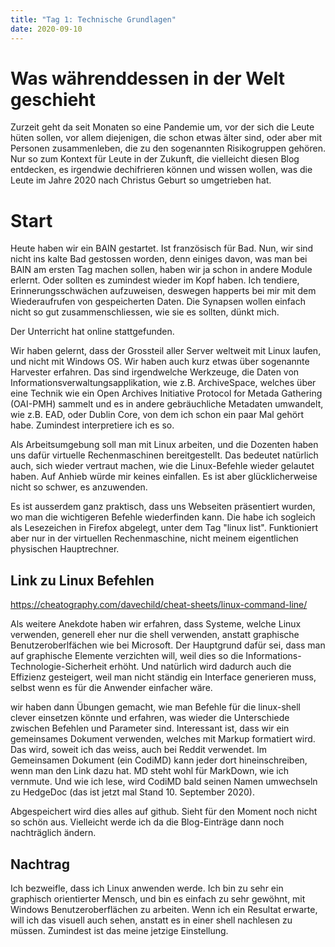 ```yaml
---
title: "Tag 1: Technische Grundlagen"
date: 2020-09-10
---
```


# Was währenddessen in der Welt geschieht
Zurzeit geht da seit Monaten so eine Pandemie um, vor der sich die Leute hüten sollen, vor allem diejenigen, die schon etwas älter sind, oder aber mit Personen zusammenleben, die zu den sogenannten Risikogruppen gehören. Nur so zum Kontext für Leute in der Zukunft, die vielleicht diesen Blog entdecken, es irgendwie dechifrieren können und wissen wollen, was die Leute im Jahre 2020 nach Christus Geburt so umgetrieben hat. 

# Start
Heute haben wir ein BAIN gestartet. Ist französisch für Bad. Nun, wir sind nicht ins kalte Bad gestossen worden, denn einiges davon, was man bei BAIN am ersten Tag machen sollen, haben wir ja schon in andere Module erlernt. Oder sollten es zumindest wieder im Kopf haben. Ich tendiere, Erinnerungsschwächen aufzuweisen, deswegen happerts bei mir mit dem Wiederaufrufen von gespeicherten Daten. Die Synapsen wollen einfach nicht so gut zusammenschliessen, wie sie es sollten, dünkt mich.

Der Unterricht hat online stattgefunden. 

Wir haben gelernt, dass der Grossteil aller Server weltweit mit Linux laufen, und nicht mit Windows OS. Wir haben auch kurz etwas über sogenannte Harvester erfahren. Das sind irgendwelche Werkzeuge, die Daten von Informationsverwaltungsapplikation, wie z.B. ArchiveSpace, welches über eine Technik wie ein Open Archives Initiative Protocol for Metada Gathering (OAI-PMH) sammelt und es in andere gebräuchliche Metadaten umwandelt, wie z.B. EAD, oder Dublin Core, von dem ich schon ein paar Mal gehört habe. Zumindest interpretiere ich es so. 

Als Arbeitsumgebung soll man mit Linux arbeiten, und die Dozenten haben uns dafür virtuelle Rechenmaschinen bereitgestellt. Das bedeutet natürlich auch, sich wieder vertraut machen, wie die Linux-Befehle wieder gelautet haben. 
Auf Anhieb würde mir keines einfallen. Es ist aber glücklicherweise nicht so schwer, es anzuwenden. 

Es ist ausserdem ganz praktisch, dass uns Webseiten präsentiert wurden, wo man die wichtigeren Befehle wiederfinden kann. Die habe ich sogleich als Lesezeichen in Firefox abgelegt, unter dem Tag "linux list". Funktioniert aber nur in der virtuellen Rechenmaschine, nicht meinem eigentlichen physischen Hauptrechner. 

## Link zu Linux Befehlen
https://cheatography.com/davechild/cheat-sheets/linux-command-line/ 

Als weitere Anekdote haben wir erfahren, dass Systeme, welche Linux verwenden, generell eher nur die shell verwenden, anstatt graphische Benutzeroberlfächen wie bei Microsoft. Der Hauptgrund dafür sei, dass man auf graphische Elemente verzichten will, weil dies so die Informations-Technologie-Sicherheit erhöht. Und natürlich wird dadurch auch die Effizienz gesteigert, weil man nicht ständig ein Interface generieren muss, selbst wenn es für die Anwender einfacher wäre. 

wir haben dann Übungen gemacht, wie man Befehle für die linux-shell clever einsetzen könnte und erfahren, was wieder die Unterschiede zwischen Befehlen und Parameter sind. 
Interessant ist, dass wir ein gemeinsames Dokument verwenden, welches mit Markup formatiert wird. Das wird, soweit ich das weiss, auch bei Reddit verwendet. 
Im Gemeinsamen Dokument (ein CodiMD) kann jeder dort hineinschreiben, wenn man den Link dazu hat. MD steht wohl für MarkDown, wie ich vernmute. Und wie ich lese, wird CodiMD bald seinen Namen umwechseln zu HedgeDoc (das ist jetzt mal Stand 10. September 2020). 

Abgespeichert wird dies alles auf github. Sieht für den Moment noch nicht so schön aus. Vielleicht werde ich da die Blog-Einträge dann noch nachträglich ändern. 

## Nachtrag
Ich bezweifle, dass ich Linux anwenden werde. Ich bin zu sehr ein graphisch orientierter Mensch, und bin es einfach zu sehr gewöhnt, mit Windows Benutzeroberflächen zu arbeiten. Wenn ich ein Resultat erwarte, will ich das visuell auch sehen, anstatt es in einer shell nachlesen zu müssen. Zumindest ist das meine jetzige Einstellung. 
